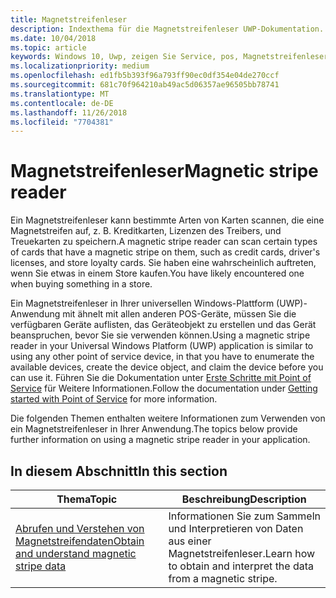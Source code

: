 ```yaml
---
title: Magnetstreifenleser
description: Indexthema für die Magnetstreifenleser UWP-Dokumentation.
ms.date: 10/04/2018
ms.topic: article
keywords: Windows 10, Uwp, zeigen Sie Service, pos, Magnetstreifenleser
ms.localizationpriority: medium
ms.openlocfilehash: ed1fb5b393f96a793ff90ec0df354e04de270ccf
ms.sourcegitcommit: 681c70f964210ab49ac5d06357ae96505bb78741
ms.translationtype: MT
ms.contentlocale: de-DE
ms.lasthandoff: 11/26/2018
ms.locfileid: "7704381"
---
```

# <a name="magnetic-stripe-reader"></a><span data-ttu-id="f83ad-104">Magnetstreifenleser</span><span class="sxs-lookup"><span data-stu-id="f83ad-104">Magnetic stripe reader</span></span>

<span data-ttu-id="f83ad-105">Ein Magnetstreifenleser kann bestimmte Arten von Karten scannen, die eine Magnetstreifen auf, z. B. Kreditkarten, Lizenzen des Treibers, und Treuekarten zu speichern.</span><span class="sxs-lookup"><span data-stu-id="f83ad-105">A magnetic stripe reader can scan certain types of cards that have a magnetic stripe on them, such as credit cards, driver's licenses, and store loyalty cards.</span></span> <span data-ttu-id="f83ad-106">Sie haben eine wahrscheinlich auftreten, wenn Sie etwas in einem Store kaufen.</span><span class="sxs-lookup"><span data-stu-id="f83ad-106">You have likely encountered one when buying something in a store.</span></span>

<span data-ttu-id="f83ad-107">Ein Magnetstreifenleser in Ihrer universellen Windows-Plattform (UWP)-Anwendung mit ähnelt mit allen anderen POS-Geräte, müssen Sie die verfügbaren Geräte auflisten, das Geräteobjekt zu erstellen und das Gerät beanspruchen, bevor Sie sie verwenden können.</span><span class="sxs-lookup"><span data-stu-id="f83ad-107">Using a magnetic stripe reader in your Universal Windows Platform (UWP) application is similar to using any other point of service device, in that you have to enumerate the available devices, create the device object, and claim the device before you can use it.</span></span> <span data-ttu-id="f83ad-108">Führen Sie die Dokumentation unter [Erste Schritte mit Point of Service](pos-basics.md) für Weitere Informationen.</span><span class="sxs-lookup"><span data-stu-id="f83ad-108">Follow the documentation under [Getting started with Point of Service](pos-basics.md) for more information.</span></span>

<span data-ttu-id="f83ad-109">Die folgenden Themen enthalten weitere Informationen zum Verwenden von ein Magnetstreifenleser in Ihrer Anwendung.</span><span class="sxs-lookup"><span data-stu-id="f83ad-109">The topics below provide further information on using a magnetic stripe reader in your application.</span></span>

## <a name="in-this-section"></a><span data-ttu-id="f83ad-110">In diesem Abschnitt</span><span class="sxs-lookup"><span data-stu-id="f83ad-110">In this section</span></span>

| <span data-ttu-id="f83ad-111">Thema</span><span class="sxs-lookup"><span data-stu-id="f83ad-111">Topic</span></span> | <span data-ttu-id="f83ad-112">Beschreibung</span><span class="sxs-lookup"><span data-stu-id="f83ad-112">Description</span></span> |
|-------|-------------|
| [<span data-ttu-id="f83ad-113">Abrufen und Verstehen von Magnetstreifendaten</span><span class="sxs-lookup"><span data-stu-id="f83ad-113">Obtain and understand magnetic stripe data</span></span>](../devices-sensors/pos-magnetic-stripe-reader-data.md) | <span data-ttu-id="f83ad-114">Informationen Sie zum Sammeln und Interpretieren von Daten aus einer Magnetstreifenleser.</span><span class="sxs-lookup"><span data-stu-id="f83ad-114">Learn how to obtain and interpret the data from a magnetic stripe.</span></span> |